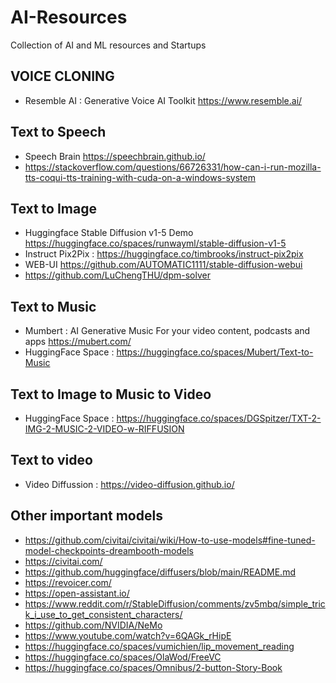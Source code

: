 # AI-Resources
Collection of AI and ML resources and Startups

## VOICE CLONING

- Resemble AI : Generative Voice AI Toolkit https://www.resemble.ai/

## Text to Speech

- Speech Brain https://speechbrain.github.io/
- https://stackoverflow.com/questions/66726331/how-can-i-run-mozilla-tts-coqui-tts-training-with-cuda-on-a-windows-system

## Text to Image

- Huggingface Stable Diffusion v1-5 Demo https://huggingface.co/spaces/runwayml/stable-diffusion-v1-5
- Instruct Pix2Pix : https://huggingface.co/timbrooks/instruct-pix2pix
- WEB-UI https://github.com/AUTOMATIC1111/stable-diffusion-webui
- https://github.com/LuChengTHU/dpm-solver

## Text to Music

- Mumbert : AI Generative Music For your video content, podcasts and apps https://mubert.com/
- HuggingFace Space : https://huggingface.co/spaces/Mubert/Text-to-Music

## Text to Image to Music to Video

- HuggingFace Space : https://huggingface.co/spaces/DGSpitzer/TXT-2-IMG-2-MUSIC-2-VIDEO-w-RIFFUSION

## Text to video

- Video Diffussion : https://video-diffusion.github.io/

## Other important models

- https://github.com/civitai/civitai/wiki/How-to-use-models#fine-tuned-model-checkpoints-dreambooth-models
- https://civitai.com/
- https://github.com/huggingface/diffusers/blob/main/README.md
- https://revoicer.com/
- https://open-assistant.io/
- https://www.reddit.com/r/StableDiffusion/comments/zv5mbq/simple_trick_i_use_to_get_consistent_characters/
- https://github.com/NVIDIA/NeMo
- https://www.youtube.com/watch?v=6QAGk_rHipE
- https://huggingface.co/spaces/vumichien/lip_movement_reading
- https://huggingface.co/spaces/OlaWod/FreeVC
- https://huggingface.co/spaces/Omnibus/2-button-Story-Book
